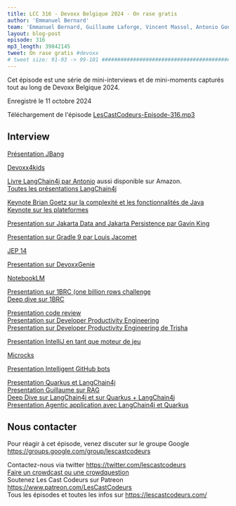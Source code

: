 ```yaml
---
title: LCC 316 - Devoxx Belgique 2024 - On rase gratis
author: 'Emmanuel Bernard'
team: 'Emmanuel Bernard, Guillaume Laforge, Vincent Massol, Antonio Goncalves, Arnaud Héritier, Audrey Neveu, Katia Aresti'
layout: blog-post
episode: 316
mp3_length: 39842145
tweet: On rase gratis #devoxx
# tweet size: 91-93 -> 99-101 #######################################################################
---
```

Cet épisode est une série de mini-interviews et de mini-moments capturés tout au long de Devoxx Belgique 2024.

Enregistré le 11 octobre 2024

Téléchargement de l'épisode [LesCastCodeurs-Episode-316.mp3](https://traffic.libsyn.com/lescastcodeurs/LesCastCodeurs-Episode-316.mp3)

## Interview

[Présentation JBang](https://www.youtube.com/watch?v=cpKwBbz1sf0)  

[Devoxx4kids](https://www.devoxx4kids.org)  

[Livre LangChain4j par Antonio](https://agoncal.teachable.com/p/ebook-understanding-langchain4j) aussi disponible sur Amazon.  
[Toutes les présentations LangChain4j](https://www.youtube.com/@DevoxxForever/search?query=langchain4j)  

[Keynote Brian Goetz sur la complexité et les fonctionnalités de Java](https://youtu.be/Yiye8lqh0Ig?si=NFHpknvOXvGRNGUw)  
[Keynote sur les plateformes](https://youtu.be/4AB9cEfpaGA?si=eq8b8LBM91FiSVNi)  

[Presentation sur Jakarta Data and Jakarta Persistence par Gavin King](https://youtu.be/X9GplCb5SWY?si=2maCyZZuPWJxarSX)  

[Presentation sur Gradle 9 par Louis Jacomet](https://youtu.be/9CTNORD_Dx4?si=aNAZJlQ2I6szCJ-g)  


[JEP 14](https://openjdk.org/jeps/14)

[Presentation sur DevoxxGenie](https://youtu.be/c5EyVLAXaGQ?si=Di_6Rd7iU-buYKUl)  

[NotebookLM](https://notebooklm.google/)

[Presentation sur 1BRC (one billion rows challenge](https://youtu.be/GuryL6Q1WD8?si=YayjyeFYAWAE8WRI)  
[Deep dive sur 1BRC](https://youtu.be/_w4-BqeeC0k?si=FQ9PqDNsvsH8cgYj)  

[Presentation code review](https://youtu.be/uBkPBLt03eE?si=mznfcnVbKA0RZEOk)  
[Presentation sur Developer Productivity Engineering](https://youtu.be/qTFO2p0_Nb8?si=-caaB5bn9UxioHVF)  
[Presentation sur Developer Productivity Engineering de Trisha](https://youtu.be/pNbRinV8hOo?si=rnivhL0wpN2hHqWS)  

[Presentation IntelliJ en tant que moteur de jeu](https://youtu.be/TSlYrs4ywc8?si=StYCKAWfwJUA2g6j)  

[Microcks](https://microcks.io)  

[Presentation Intelligent GitHub bots](https://youtu.be/H5QF95zdQI0?si=KAmhWdMyPlgoUETW)  

[Presentation Quarkus et LangChain4j](https://youtu.be/41L7T-nBuzA?si=DOr2IR4dKU2U3_tb)  
[Presentation Guillaume sur RAG](https://youtu.be/6_wUUYKBdE0?si=NEWghFhq_oMivev9)  
[Deep Dive sur LangChain4j et sur Quarkus + LangChain4j](https://youtu.be/jzuP6l54kWA?si=lWdXLe3B2Oc2ecKo)  
[Presentation Agentic application avec LangChain4j et Quarkus](https://youtu.be/RXyAIzXnJ6I?si=ed2G6m0tDcpDzEvW)  

## Nous contacter

Pour réagir à cet épisode, venez discuter sur le groupe Google <https://groups.google.com/group/lescastcodeurs>

Contactez-nous via twitter <https://twitter.com/lescastcodeurs>  
[Faire un crowdcast ou une crowdquestion](https://lescastcodeurs.com/crowdcasting/)  
Soutenez Les Cast Codeurs sur Patreon <https://www.patreon.com/LesCastCodeurs>  
Tous les épisodes et toutes les infos sur <https://lescastcodeurs.com/>

